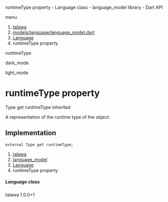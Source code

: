 




runtimeType property - Language class - language\_model library - Dart API







menu

1. [talawa](../../index.html)
2. [models/language/language\_model.dart](../../models_language_language_model/models_language_language_model-library.html)
3. [Language](../../models_language_language_model/Language-class.html)
4. runtimeType property

runtimeType


dark\_mode

light\_mode




# runtimeType property


Type
get
runtimeType
inherited

A representation of the runtime type of the object.


## Implementation

```
external Type get runtimeType;
```


 


1. [talawa](../../index.html)
2. [language\_model](../../models_language_language_model/models_language_language_model-library.html)
3. [Language](../../models_language_language_model/Language-class.html)
4. runtimeType property

##### Language class





talawa
1.0.0+1






